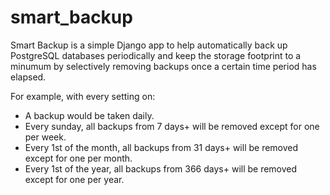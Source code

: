 # smart_backup

Smart Backup is a simple Django app to help automatically back up PostgreSQL databases periodically and keep the storage footprint to a minumum by selectively removing backups once a certain time period has elapsed.

For example, with every setting on:

- A backup would be taken daily.
- Every sunday, all backups from 7 days+ will be removed except for one per week.
- Every 1st of the month, all backups from 31 days+ will be removed except for one per month.
- Every 1st of the year, all backups from 366 days+ will be removed except for one per year.

